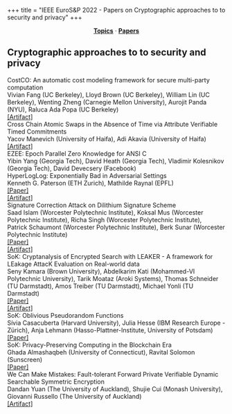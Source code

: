 +++
title = "IEEE EuroS&P 2022 - Papers on Cryptographic approaches to to security and privacy"
+++
<center><a href="https://ieeeeurosp.github.io/2022/topics"><b>Topics</b></a> &middot; <a href="https://ieeeeurosp.github.io/2022/papers"><b>Papers</b></a></center>
<p>
<h2>Cryptographic approaches to to security and privacy</h2><div class="bpaper"><span class="ptitle">CostCO: An automatic cost modeling framework for secure multi-party computation</span></br><div class="pblock"><span class="author">Vivian&nbsp;Fang</span> <span class="institution">(UC Berkeley)</span>, <span class="author">Lloyd&nbsp;Brown</span> <span class="institution">(UC Berkeley)</span>, <span class="author">William&nbsp;Lin</span> <span class="institution">(UC Berkeley)</span>, <span class="author">Wenting&nbsp;Zheng</span> <span class="institution">(Carnegie Mellon University)</span>, <span class="author">Aurojit&nbsp;Panda</span> <span class="institution">(NYU)</span>, <span class="author">Raluca&nbsp;Ada&nbsp;Popa</span> <span class="institution">(UC Berkeley)</span><br><div class="pextra"><a href="https://github.com/ucbrise/costco">[Artifact]</a><br></div></div></div><div class="bpaper"><span class="ptitle">Cross Chain Atomic Swaps in the Absence of Time via Attribute Verifiable Timed Commitments</span></br><div class="pblock"><span class="author">Yacov&nbsp;Manevich</span> <span class="institution">(University of Haifa)</span>, <span class="author">Adi&nbsp;Akavia</span> <span class="institution">(University of Haifa)</span><br><div class="pextra"><a href="https://github.com/AVTC-paper">[Artifact]</a><br></div></div></div><div class="bpaper"><span class="ptitle">EZEE: Epoch Parallel Zero Knowledge for ANSI C</span></br><div class="pblock"><span class="author">Yibin&nbsp;Yang</span> <span class="institution">(Georgia Tech)</span>, <span class="author">David&nbsp;Heath</span> <span class="institution">(Georgia Tech)</span>, <span class="author">Vladimir&nbsp;Kolesnikov</span> <span class="institution">(Georgia Tech)</span>, <span class="author">David&nbsp;Devecsery</span> <span class="institution">(Facebook)</span><br><div class="pextra"></div></div></div><div class="bpaper"><span class="ptitle">HyperLogLog: Exponentially Bad in Adversarial Settings</span></br><div class="pblock"><span class="author">Kenneth&nbsp;G.&nbsp;Paterson</span> <span class="institution">(ETH Zurich)</span>, <span class="author">Mathilde&nbsp;Raynal</span> <span class="institution">(EPFL)</span><br><div class="pextra"><a href="https://eprint.iacr.org/2021/1139">[Paper]</a><br><a href="https://github.com/PizzaWhisperer/HLLVuln">[Artifact]</a><br></div></div></div><div class="bpaper"><span class="ptitle">Signature Correction Attack on Dilithium Signature Scheme</span></br><div class="pblock"><span class="author">Saad&nbsp;Islam</span> <span class="institution">(Worcester Polytechnic Institute)</span>, <span class="author">Koksal&nbsp;Mus</span> <span class="institution">(Worcester Polytechnic Institute)</span>, <span class="author">Richa&nbsp;Singh</span> <span class="institution">(Worcester Polytechnic Institute)</span>, <span class="author">Patrick&nbsp;Schaumont</span> <span class="institution">(Worcester Polytechnic Institute)</span>, <span class="author">Berk&nbsp;Sunar</span> <span class="institution">(Worcester Polytechnic Institute)</span><br><div class="pextra"><a href="https://arxiv.org/abs/2203.00637">[Paper]</a><br><a href="https://github.com/vernamlab/SignatureCorrection">[Artifact]</a><br></div></div></div><div class="bpaper"><span class="ptitle">SoK: Cryptanalysis of Encrypted Search with LEAKER - A framework for LEakage AttacK Evaluation on Real-world data</span></br><div class="pblock"><span class="author">Seny&nbsp;Kamara</span> <span class="institution">(Brown University)</span>, <span class="author">Abdelkarim&nbsp;Kati</span> <span class="institution">(Mohammed-VI Polytechnic University)</span>, <span class="author">Tarik&nbsp;Moataz</span> <span class="institution">(Aroki Systems)</span>, <span class="author">Thomas&nbsp;Schneider</span> <span class="institution">(TU Darmstadt)</span>, <span class="author">Amos&nbsp;Treiber</span> <span class="institution">(TU Darmstadt)</span>, <span class="author">Michael&nbsp;Yonli</span> <span class="institution">(TU Darmstadt)</span><br><div class="pextra"><a href="https://eprint.iacr.org/2021/1035">[Paper]</a><br><a href="https://encrypto.de/code/LEAKER">[Artifact]</a><br></div></div></div><div class="bpaper"><span class="ptitle">SoK: Oblivious Pseudorandom Functions</span></br><div class="pblock"><span class="author">Sívia&nbsp;Casacuberta</span> <span class="institution">(Harvard University)</span>, <span class="author">Julia&nbsp;Hesse</span> <span class="institution">(IBM Research Europe - Zürich)</span>, <span class="author">Anja&nbsp;Lehmann</span> <span class="institution">(Hasso-Plattner-Institute, University of Potsdam)</span><br><div class="pextra"><a href="https://eprint.iacr.org/2022/302">[Paper]</a><br></div></div></div><div class="bpaper"><span class="ptitle">SoK: Privacy-Preserving Computing in the Blockchain Era</span></br><div class="pblock"><span class="author">Ghada&nbsp;Almashaqbeh</span> <span class="institution">(University of Connecticut)</span>, <span class="author">Ravital&nbsp;Solomon</span> <span class="institution">(Sunscreen)</span><br><div class="pextra"><a href="https://eprint.iacr.org/2021/727">[Paper]</a><br></div></div></div><div class="bpaper"><span class="ptitle">We Can Make Mistakes: Fault-tolerant Forward Private Verifiable Dynamic Searchable Symmetric Encryption</span></br><div class="pblock"><span class="author">Dandan&nbsp;Yuan</span> <span class="institution">(The University of Auckland)</span>, <span class="author">Shujie&nbsp;Cui</span> <span class="institution">(Monash University)</span>, <span class="author">Giovanni&nbsp;Russello</span> <span class="institution">(The University of Auckland)</span><br><div class="pextra"><a href="https://github.com/someoneapp/VDSSE_Schemes">[Artifact]</a><br></div></div></div>